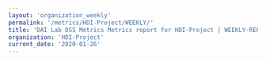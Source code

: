 ```yaml
---
layout: 'organization_weekly'
permalink: '/metrics/HDI-Project/WEEKLY/'
title: 'DAI Lab OSS Metrics Metrics report for HDI-Project | WEEKLY-REPORT-2020-01-26'
organization: 'HDI-Project'
current_date: '2020-01-26'
---
```

